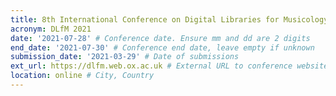 ```yaml
---
title: 8th International Conference on Digital Libraries for Musicology
acronym: DLfM 2021
date: '2021-07-28' # Conference date. Ensure mm and dd are 2 digits
end_date: '2021-07-30' # Conference end date, leave empty if unknown
submission_date: '2021-03-29' # Date of submissions
ext_url: https://dlfm.web.ox.ac.uk # External URL to conference website
location: online # City, Country
---
```

